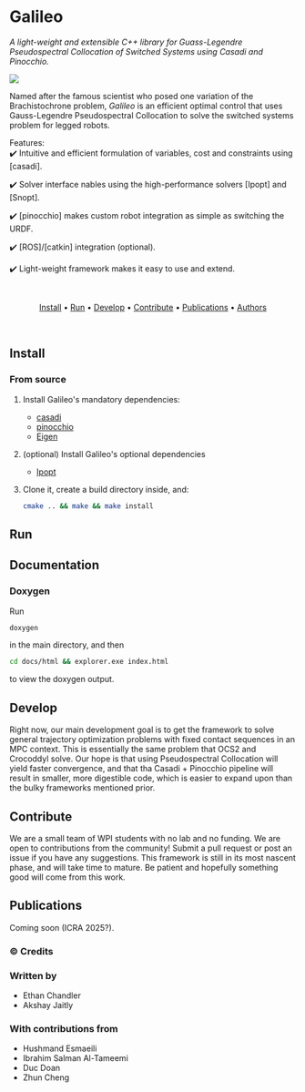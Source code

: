 # Galileo
*A light-weight and extensible C++ library for Guass-Legendre Pseudospectral Collocation of Switched Systems using Casadi and Pinocchio.*

<img src="https://i.imgur.com/VQJ3ZNe.png"/>

Named after the famous scientist who posed one variation of the Brachistochrone problem, *Galileo* is an efficient optimal control that uses Gauss-Legendre Pseudospectral Collocation to solve the switched systems problem for legged robots.

Features:  
:heavy_check_mark: Intuitive and efficient formulation of variables, cost and constraints using [casadi].   

:heavy_check_mark: Solver interface nables using the high-performance solvers [Ipopt] and [Snopt].  

:heavy_check_mark: [pinocchio] makes custom robot integration as simple as switching the URDF.

:heavy_check_mark: [ROS]/[catkin] integration (optional).

:heavy_check_mark: Light-weight framework makes it easy to use and extend.

<br>

<p align="center">
  <a href="#install">Install</a> •
  <a href="#run">Run</a> •
  <a href="#develop">Develop</a> •
  <a href="#contribute">Contribute</a> •
  <a href="#publications">Publications</a> •
  <a href="#authors">Authors</a>
</p>

<br/>

## Install

### From source

1. Install Galileo's mandatory dependencies:
   * [casadi](https://github.com/casadi/casadi)
   * [pinocchio](https://github.com/stack-of-tasks/pinocchio)
   * [Eigen](http://eigen.tuxfamily.org/index.php?title=Main_Page)

2. (optional) Install Galileo's optional dependencies
   * [Ipopt](https://github.com/coin-or/Ipopt)

3. Clone it, create a build directory inside, and:
   ```bash
   cmake .. && make && make install
   ```

## Run

## Documentation

### Doxygen
Run 
```bash
doxygen
```
in the main directory, and then
```bash
cd docs/html && explorer.exe index.html
```
to view the doxygen output.

## Develop

Right now, our main development goal is to get the framework to solve general trajectory optimization problems with fixed contact sequences in an MPC context. This is essentially the same problem that OCS2 and Crocoddyl solve. Our hope is that using Pseudospectral Collocation will yield faster convergence, and that tha Casadi + Pinocchio pipeline will result in smaller, more digestible code, which is easier to expand upon than the bulky frameworks mentioned prior.

## Contribute

We are a small team of WPI students with no lab and no funding. We are open to contributions from the community! Submit a pull request or post an issue if you have any suggestions. This framework is still in its most nascent phase, and will take time to mature. Be patient and hopefully something good will come from this work.

## Publications

Coming soon (ICRA 2025?).

### :copyright: Credits

### Written by 

- Ethan Chandler
- Akshay Jaitly

### With contributions from

- Hushmand Esmaeili
- Ibrahim Salman Al-Tameemi
- Duc Doan
- Zhun Cheng
<!-- - Yifu Yuan -->
<!-- - Lehong Wang -->
<!-- - Puen Xu -->
<!-- - Tao Zou -->
<!-- - Nikhil Gangaram -->
<!-- - Dheeraj Bhogisetty -->
<!-- - Nhi Nguyen -->